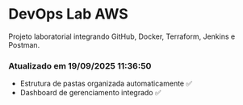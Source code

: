 # DevOps Lab AWS
Projeto laboratorial integrando GitHub, Docker, Terraform, Jenkins e Postman.

### Atualizado em 19/09/2025 11:36:50
- Estrutura de pastas organizada automaticamente ✅
- Dashboard de gerenciamento integrado ✅
